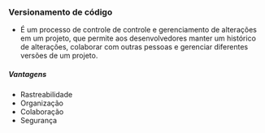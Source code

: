 ### Versionamento de código

- É um processo de controle de controle e gerenciamento de alterações em um projeto, que permite aos desenvolvedores manter um histórico de alterações, colaborar com outras pessoas e gerenciar diferentes versões de um projeto.

##### Vantagens 
- Rastreabilidade
- Organização 
- Colaboração 
- Segurança